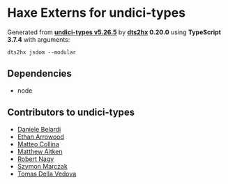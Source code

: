 # Haxe Externs for undici-types

Generated from **[undici-types v5.26.5](https://undici.nodejs.org)** by **[dts2hx](https://github.com/haxiomic/dts2hx) 0.20.0** using **TypeScript 3.7.4** with arguments:

	dts2hx jsdom --modular

## Dependencies
- node

## Contributors to undici-types
- [Daniele Belardi](https://github.com/dnlup)
- [Ethan Arrowood](https://github.com/ethan-arrowood)
- [Matteo Collina](https://github.com/mcollina)
- [Matthew Aitken](https://github.com/KhafraDev)
- [Robert Nagy](https://github.com/ronag)
- [Szymon Marczak](https://github.com/szmarczak)
- [Tomas Della Vedova](https://github.com/delvedor)